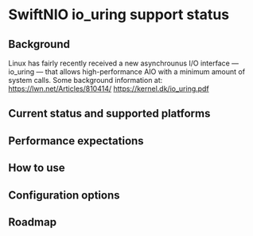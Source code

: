 #  SwiftNIO io_uring support status

## Background
Linux has fairly recently received a new asynchrounus I/O interface — io_uring — that allows high-performance AIO with a minimum amount of system calls. Some background information at:
https://lwn.net/Articles/810414/
https://kernel.dk/io_uring.pdf

## Current status and supported platforms

## Performance expectations

## How to use

## Configuration options

## Roadmap

